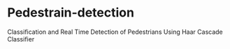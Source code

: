 # Pedestrain-detection
Classification and Real Time Detection of Pedestrians Using Haar Cascade Classifier
